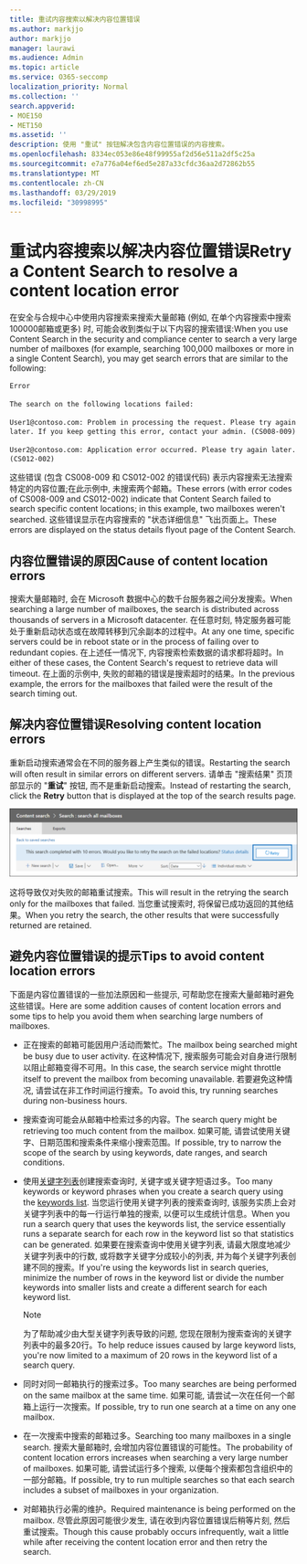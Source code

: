 ```yaml
---
title: 重试内容搜索以解决内容位置错误
ms.author: markjjo
author: markjjo
manager: laurawi
ms.audience: Admin
ms.topic: article
ms.service: O365-seccomp
localization_priority: Normal
ms.collection: ''
search.appverid:
- MOE150
- MET150
ms.assetid: ''
description: 使用 "重试" 按钮解决包含内容位置错误的内容搜索。
ms.openlocfilehash: 8334ec053e86e48f99955af2d56e511a2df5c25a
ms.sourcegitcommit: e7a776a04ef6ed5e287a33cfdc36aa2d72862b55
ms.translationtype: MT
ms.contentlocale: zh-CN
ms.lasthandoff: 03/29/2019
ms.locfileid: "30998995"
---
```

# <a name="retry-a-content-search-to-resolve-a-content-location-error"></a><span data-ttu-id="eeb2a-103">重试内容搜索以解决内容位置错误</span><span class="sxs-lookup"><span data-stu-id="eeb2a-103">Retry a Content Search to resolve a content location error</span></span>

<span data-ttu-id="eeb2a-104">在安全与合规中心中使用内容搜索来搜索大量邮箱 (例如, 在单个内容搜索中搜索100000邮箱或更多) 时, 可能会收到类似于以下内容的搜索错误:</span><span class="sxs-lookup"><span data-stu-id="eeb2a-104">When you use Content Search in the security and compliance center to search a very large number of mailboxes (for example, searching 100,000 mailboxes or more in a single Content Search), you may get search errors that are similar to the following:</span></span>

```
Error

The search on the following locations failed:

User1@contoso.com: Problem in processing the request. Please try again later. If you keep getting this error, contact your admin. (CS008-009)

User2@contoso.com: Application error occurred. Please try again later. (CS012-002)
```

<span data-ttu-id="eeb2a-105">这些错误 (包含 CS008-009 和 CS012-002 的错误代码) 表示内容搜索无法搜索特定的内容位置;在此示例中, 未搜索两个邮箱。</span><span class="sxs-lookup"><span data-stu-id="eeb2a-105">These errors (with error codes of CS008-009 and CS012-002) indicate that Content Search failed to search specific content locations; in this example, two mailboxes weren't searched.</span></span> <span data-ttu-id="eeb2a-106">这些错误显示在内容搜索的 "状态详细信息" 飞出页面上。</span><span class="sxs-lookup"><span data-stu-id="eeb2a-106">These errors are displayed on the status details flyout page of the Content Search.</span></span>

## <a name="cause-of-content-location-errors"></a><span data-ttu-id="eeb2a-107">内容位置错误的原因</span><span class="sxs-lookup"><span data-stu-id="eeb2a-107">Cause of content location errors</span></span>

<span data-ttu-id="eeb2a-108">搜索大量邮箱时, 会在 Microsoft 数据中心的数千台服务器之间分发搜索。</span><span class="sxs-lookup"><span data-stu-id="eeb2a-108">When searching a large number of mailboxes, the search is distributed across thousands of servers in a Microsoft datacenter.</span></span> <span data-ttu-id="eeb2a-109">在任意时刻, 特定服务器可能处于重新启动状态或在故障转移到冗余副本的过程中。</span><span class="sxs-lookup"><span data-stu-id="eeb2a-109">At any one time, specific servers could be in reboot state or in the process of failing over to redundant copies.</span></span> <span data-ttu-id="eeb2a-110">在上述任一情况下, 内容搜索检索数据的请求都将超时。</span><span class="sxs-lookup"><span data-stu-id="eeb2a-110">In either of these cases, the Content Search's request to retrieve data will timeout.</span></span> <span data-ttu-id="eeb2a-111">在上面的示例中, 失败的邮箱的错误是搜索超时的结果。</span><span class="sxs-lookup"><span data-stu-id="eeb2a-111">In the previous example, the errors for the mailboxes that failed were the result of the search timing out.</span></span>

## <a name="resolving-content-location-errors"></a><span data-ttu-id="eeb2a-112">解决内容位置错误</span><span class="sxs-lookup"><span data-stu-id="eeb2a-112">Resolving content location errors</span></span>

<span data-ttu-id="eeb2a-113">重新启动搜索通常会在不同的服务器上产生类似的错误。</span><span class="sxs-lookup"><span data-stu-id="eeb2a-113">Restarting the search will often result in similar errors on different servers.</span></span> <span data-ttu-id="eeb2a-114">请单击 "搜索结果" 页顶部显示的 "**重试**" 按钮, 而不是重新启动搜索。</span><span class="sxs-lookup"><span data-stu-id="eeb2a-114">Instead of restarting the search, click the **Retry** button that is displayed at the top of the search results page.</span></span>

![单击 "重试" 按钮解决内容位置错误](media/retrycontentsearch3.png)

<span data-ttu-id="eeb2a-116">这将导致仅对失败的邮箱重试搜索。</span><span class="sxs-lookup"><span data-stu-id="eeb2a-116">This will result in the retrying the search only for the mailboxes that failed.</span></span> <span data-ttu-id="eeb2a-117">当您重试搜索时, 将保留已成功返回的其他结果。</span><span class="sxs-lookup"><span data-stu-id="eeb2a-117">When you retry the search, the other results that were successfully returned are retained.</span></span>

## <a name="tips-to-avoid-content-location-errors"></a><span data-ttu-id="eeb2a-118">避免内容位置错误的提示</span><span class="sxs-lookup"><span data-stu-id="eeb2a-118">Tips to avoid content location errors</span></span>

<span data-ttu-id="eeb2a-119">下面是内容位置错误的一些加法原因和一些提示, 可帮助您在搜索大量邮箱时避免这些错误。</span><span class="sxs-lookup"><span data-stu-id="eeb2a-119">Here are some addition causes of content location errors and some tips to help you avoid them when searching large numbers of mailboxes.</span></span>

- <span data-ttu-id="eeb2a-120">正在搜索的邮箱可能因用户活动而繁忙。</span><span class="sxs-lookup"><span data-stu-id="eeb2a-120">The mailbox being searched might be busy due to user activity.</span></span> <span data-ttu-id="eeb2a-121">在这种情况下, 搜索服务可能会对自身进行限制以阻止邮箱变得不可用。</span><span class="sxs-lookup"><span data-stu-id="eeb2a-121">In this case, the search service might throttle itself to prevent the mailbox from becoming unavailable.</span></span> <span data-ttu-id="eeb2a-122">若要避免这种情况, 请尝试在非工作时间运行搜索。</span><span class="sxs-lookup"><span data-stu-id="eeb2a-122">To avoid this, try running searches during non-business hours.</span></span>

- <span data-ttu-id="eeb2a-123">搜索查询可能会从邮箱中检索过多的内容。</span><span class="sxs-lookup"><span data-stu-id="eeb2a-123">The search query might be retrieving too much content from the mailbox.</span></span> <span data-ttu-id="eeb2a-124">如果可能, 请尝试使用关键字、日期范围和搜索条件来缩小搜索范围。</span><span class="sxs-lookup"><span data-stu-id="eeb2a-124">If possible, try to narrow the scope of the search by using keywords, date ranges, and search conditions.</span></span>

- <span data-ttu-id="eeb2a-125">使用[关键字列表](view-keyword-statistics-for-content-search.md#get-keyword-statistics-for-content-searches)创建搜索查询时, 关键字或关键字短语过多。</span><span class="sxs-lookup"><span data-stu-id="eeb2a-125">Too many keywords or keyword phrases when you create a search query using the [keywords list](view-keyword-statistics-for-content-search.md#get-keyword-statistics-for-content-searches).</span></span> <span data-ttu-id="eeb2a-126">当您运行使用关键字列表的搜索查询时, 该服务实质上会对关键字列表中的每一行运行单独的搜索, 以便可以生成统计信息。</span><span class="sxs-lookup"><span data-stu-id="eeb2a-126">When you run a search query that uses the keywords list, the service essentially runs a separate search for each row in the keyword list so that statistics can be generated.</span></span> <span data-ttu-id="eeb2a-127">如果要在搜索查询中使用关键字列表, 请最大限度地减少关键字列表中的行数, 或将数字关键字分成较小的列表, 并为每个关键字列表创建不同的搜索。</span><span class="sxs-lookup"><span data-stu-id="eeb2a-127">If you're using the keywords list in search queries, minimize the number of rows in the keyword list or divide the number keywords into smaller lists and create a different search for each keyword list.</span></span>

  > [!NOTE]
  > <span data-ttu-id="eeb2a-128">为了帮助减少由大型关键字列表导致的问题, 您现在限制为搜索查询的关键字列表中的最多20行。</span><span class="sxs-lookup"><span data-stu-id="eeb2a-128">To help reduce issues caused by large keyword lists, you're now limited to a maximum of 20 rows in the keyword list of a search query.</span></span>

- <span data-ttu-id="eeb2a-129">同时对同一邮箱执行的搜索过多。</span><span class="sxs-lookup"><span data-stu-id="eeb2a-129">Too many searches are being performed on the same mailbox at the same time.</span></span> <span data-ttu-id="eeb2a-130">如果可能, 请尝试一次在任何一个邮箱上运行一次搜索。</span><span class="sxs-lookup"><span data-stu-id="eeb2a-130">If possible, try to run one search at a time on any one mailbox.</span></span>

- <span data-ttu-id="eeb2a-131">在一次搜索中搜索的邮箱过多。</span><span class="sxs-lookup"><span data-stu-id="eeb2a-131">Searching too many mailboxes in a single search.</span></span> <span data-ttu-id="eeb2a-132">搜索大量邮箱时, 会增加内容位置错误的可能性。</span><span class="sxs-lookup"><span data-stu-id="eeb2a-132">The probability of content location errors increases when searching a very large number of mailboxes.</span></span> <span data-ttu-id="eeb2a-133">如果可能, 请尝试运行多个搜索, 以便每个搜索都包含组织中的一部分邮箱。</span><span class="sxs-lookup"><span data-stu-id="eeb2a-133">If possible, try to run multiple searches so that each search includes a subset of  mailboxes in your organization.</span></span>

- <span data-ttu-id="eeb2a-134">对邮箱执行必需的维护。</span><span class="sxs-lookup"><span data-stu-id="eeb2a-134">Required maintenance is being performed on the mailbox.</span></span> <span data-ttu-id="eeb2a-135">尽管此原因可能很少发生, 请在收到内容位置错误后稍等片刻, 然后重试搜索。</span><span class="sxs-lookup"><span data-stu-id="eeb2a-135">Though this cause probably occurs infrequently, wait a little while after receiving the content location error and then retry the search.</span></span>
